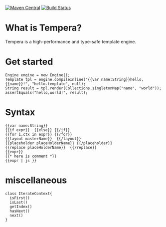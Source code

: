 [![Maven Central](https://img.shields.io/maven-central/v/site.kason/tempera.svg)]() [![Build Status](https://travis-ci.org/kasonyang/tempera.svg?branch=master)](https://travis-ci.org/kasonyang/tempera)

# What is Tempera?

Tempera is a high-performance and type-safe template engine.

# Get started

    Engine engine = new Engine();
    Template tpl = engine.compileInline("{{var name:String}}hello,{{name}}!", "hello.template", null);
    String result = tpl.render(Collections.singletonMap("name", "world"));
    assertEquals("hello,world!", result);

# Syntax

    {{var name:String}}
    {{if expr}}  {{else}} {{/if}}
    {{for i,ctx in expr}} {{/for}}
    {{layout masterName}}  {{/layout}}
    {{placeholder placeHolderName}} {{/placeholder}}
    {{replace placeHolderName}}  {{/replace}}
    {{expr}}
    {{* here is comment *}}
    {{expr | js }}

# miscellaneous

    class IterateContext{
      isFirst()
      isLast()
      getIndex()
      hasNext()
      next()
    }
